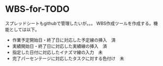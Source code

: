# WBS-for-TODO

スプレッドシートもgithubで管理したいが。。。
WBS作成ツールを作成する。機能としては以下。
- 作業予定開始日・終了日に対応した予定線の挿入　済
- 実績開始日・終了日に対応した実績線の挿入　済
- 指定した日付に対応したイナズマ線の入力　未
- 完了パーセンテージに対応したタスクに対する色付け　未
